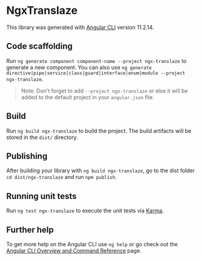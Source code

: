 # NgxTranslaze

This library was generated with [Angular CLI](https://github.com/angular/angular-cli) version 11.2.14.

## Code scaffolding

Run `ng generate component component-name --project ngx-translaze` to generate a new component. You can also use `ng generate directive|pipe|service|class|guard|interface|enum|module --project ngx-translaze`.
> Note: Don't forget to add `--project ngx-translaze` or else it will be added to the default project in your `angular.json` file. 

## Build

Run `ng build ngx-translaze` to build the project. The build artifacts will be stored in the `dist/` directory.

## Publishing

After building your library with `ng build ngx-translaze`, go to the dist folder `cd dist/ngx-translaze` and run `npm publish`.

## Running unit tests

Run `ng test ngx-translaze` to execute the unit tests via [Karma](https://karma-runner.github.io).

## Further help

To get more help on the Angular CLI use `ng help` or go check out the [Angular CLI Overview and Command Reference](https://angular.io/cli) page.
